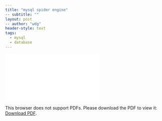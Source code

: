 ```yaml
---
title: "mysql spider engine"
-- subtitle: ""
layout: post
-- author: "wdg"
header-style: text
tags:
  - mysql
  - database
---
```


<object data="/file/Using_SPIDER_for_sharding_in_production.pdf" type="application/pdf" width="1000px" height="710px">
    <embed src="/file/Using_SPIDER_for_sharding_in_production.pdf">
        <p>This browser does not support PDFs. Please download the PDF to view it: <a href="/file/Using_SPIDER_for_sharding_in_production.pdf">Download PDF</a>.</p>
    </embed>
</object>